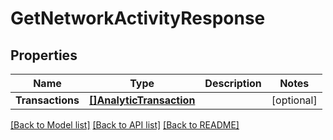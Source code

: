 # GetNetworkActivityResponse

## Properties
Name | Type | Description | Notes
------------ | ------------- | ------------- | -------------
**Transactions** | [**[]AnalyticTransaction**](AnalyticTransaction.md) |  | [optional] 

[[Back to Model list]](../README.md#documentation-for-models) [[Back to API list]](../README.md#documentation-for-api-endpoints) [[Back to README]](../README.md)


